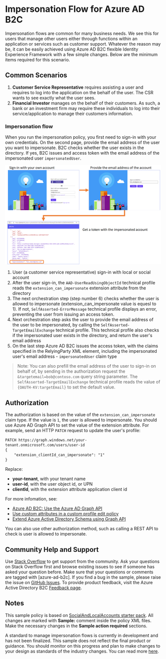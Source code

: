 # Impersonation Flow for Azure AD B2C
Impersonation flows are common for many business needs. We see this for users that manage other users either through functions within an application or services such as customer support. Whatever the reason may be, it can be easily achieved using Azure AD B2C flexible Identity Experience Framework with a few simple changes. Below are the minimum items required for this scenario. 

## Common Scenarios
1. **Customer Service Representative** requires assisting a user and requires to log into the application on the behalf of the user. The CSR wants to see exactly what the user sees.
2. **Financial Investor** manages on the behalf of their customers. As such, a bank or an investment firm may require these individuals to log into their service/application to manage their customers information.

### Impersonation flow
When you run the impersonation policy, you first need to sign-in with your own credentials. On the second page, provide the email address of the user you want to impersonate. B2C checks whether the user exists in the directory. If yes, B2C issues and access token with the email address of the impersonated user `impersonatedUser`.

![Impersonation flow](media/flow.png)

1. User (a customer service representative) sign-in with local or social account
1. After the user sign-in, the `AAD-UserReadUsingObjectId` technical profile reads the `extension_can_impersonate` extension attribute from the directory
1. The next orchestration step (step number 6) checks whether the user is allowed to impersonate (extension_can_impersonate value is equesl to 1). If not, `SelfAsserted-ErrorMessage` technical profile displays an error, preventing the user from issuing an access token.
1. Next orchestration step asks the user to provide the email address of the user to be impersonated, by calling the `SelfAsserted-TargetEmailExchange` technical profile. This technical profile also checks if the impersonated user exists in the directory, and return the user's email address
1. On the last step Azure AD B2C issues the access token, with the claims specified in the RelyingParty XML element, including the impersonated user's email address - `impersonatedUser` claim type


>Note: You can also prefill the email address of the user to sign-in on behalf of, by sending in the authorization request the `&targetemail=bob@contoso.com` query string parameter. The `SelfAsserted-TargetEmailExchange` technical profile reads the value of `{OAUTH-KV:targetEmail}` to set the default value.

## Authorization
The authorization is based on the value of the `extension_can_impersonate` claim type. If the value is `1`, the user is allowed to impersonate. You should use Azure AD Graph API to set the value of the extension attribute. For example, send an HTTP `PATCH` request to update the user's profile:

```HTTP
PATCH https://graph.windows.net/your-tenant.onmicrosoft.com/users/user-id
{
    "extension_clientId_can_impersonate": "1"
}
```

Replace:
- **your-tenant**, with your tenant name
- **user-id**, with the user object id, or UPN
- **clientId**, with the extension attribute application client id

For more infomation, see:
- [Azure AD B2C: Use the Azure AD Graph API](https://docs.microsoft.com/en-us/azure/active-directory-b2c/active-directory-b2c-devquickstarts-graph-dotnet)
- [Use custom attributes in a custom profile edit policy](https://docs.microsoft.com/en-us/azure/active-directory-b2c/active-directory-b2c-create-custom-attributes-profile-edit-custom)
- [Extend Azure Active Directory Schema using Graph API](https://blogs.msdn.microsoft.com/aadgraphteam/2014/03/05/extend-azure-active-directory-schema-using-graph-api-preview/)

You can also use other authorization method, such as calling a REST API to check is user is allowed to impersonate.

## Community Help and Support
Use [Stack Overflow](https://stackoverflow.com/questions/tagged/azure-ad-b2c) to get support from the community. Ask your questions on Stack Overflow first and browse existing issues to see if someone has asked your question before. Make sure that your questions or comments are tagged with [azure-ad-b2c].
If you find a bug in the sample, please raise the issue on [GitHub Issues](https://github.com/azure-ad-b2c/samples/issues).
To provide product feedback, visit the Azure Active Directory B2C [Feedback page](https://feedback.azure.com/forums/169401-azure-active-directory?category_id=160596).

## Notes
This sample policy is based on [SocialAndLocalAccounts starter pack](https://github.com/Azure-Samples/active-directory-b2c-custom-policy-starterpack/tree/master/SocialAndLocalAccounts). All changes are marked with **Sample:** comment inside the policy XML files. Make the necessary changes in the **Sample action required** sections. 

A standard to manage impersonation flows is currently in development and has not been finalized. This sample does not reflect the final product or guidance. You should monitor on this progress and plan to make changes to your design as standards of the industry changes. You can read more [here](https://tools.ietf.org/html/draft-ietf-oauth-token-exchange-10 "OAuth 2.0 Token Exchange draft-ietf-oauth-token-exchange-10").